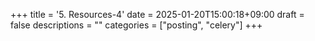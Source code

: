 +++
title = '5. Resources-4'
date = 2025-01-20T15:00:18+09:00
draft = false
descriptions = ""
categories = ["posting", "celery"]
+++

